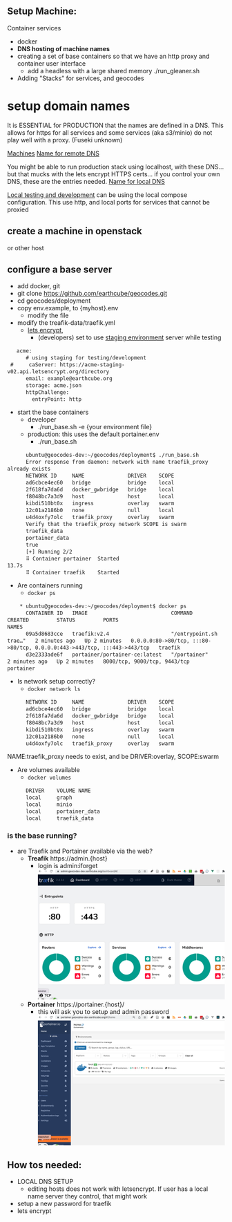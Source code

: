 ##  Setup Machine:
Container services
* docker
* **DNS hosting of machine names**
* creating a set of base containers so that we have an http proxy and container user interface
  * add a headless with a large shared memory ./run_gleaner.sh
* Adding "Stacks" for services, and geocodes

# setup domain names
It is ESSENTIAL for PRODUCTION that the names are defined in a DNS. This allows for https for all services
and some services (aka s3/minio) do not play well with a proxy. (Fuseki unknown)

   [Machines]( stack_machines.md )
   [Name for remote DNS](../deployment/hosts.geocodes)

You might be able to run production stack using localhost, with these DNS...
but that mucks with the lets encrypt HTTPS certs... if you control your own DNS, these are the 
entries needed.
   [Name for local DNS](../deployment/hosts.geocodes-local)

[Local testing and development](local_developer/index.md) can be using  the local compose configuration. This use http, and 
local ports for services that cannot be proxied


## create a machine in openstack 
or other host



## configure a base server
  * add docker, git
  * git clone https://github.com/earthcube/geocodes.git
  * cd geocodes/deployment
  * copy env.example, to {myhost}.env
     * modify the file
  * modify the treafik-data/traefik.yml
     *  [lets encrypt](https://doc.traefik.io/traefik/https/acme/), 
        * (developers) set to use [staging environment](https://letsencrypt.org/docs/staging-environment/) server while testing
```    
   acme:
      # using staging for testing/development
 #     caServer: https://acme-staging-v02.api.letsencrypt.org/directory
      email: example@earthcube.org
      storage: acme.json
      httpChallenge:
        entryPoint: http
```
     
  * start the base containers 
    * developer
      * ./run_base.sh -e {your environment file}
    * production: this uses the default portainer.env
      * ./run_base.sh 
```      
      ubuntu@geocodes-dev:~/geocodes/deployment$ ./run_base.sh
      Error response from daemon: network with name traefik_proxy already exists
      NETWORK ID     NAME              DRIVER    SCOPE
      ad6cbce4ec60   bridge            bridge    local
      2f618fa7da6d   docker_gwbridge   bridge    local
      f8048bc7a3d9   host              host      local
      kibdi510bt0x   ingress           overlay   swarm
      12c01a2186b0   none              null      local
      u4d4oxfy7olc   traefik_proxy     overlay   swarm
      Verify that the traefik_proxy network SCOPE is swarm
      traefik_data
      portainer_data
      true
      [+] Running 2/2
      ⠿ Container portainer  Started                                           13.7s
      ⠿ Container traefik    Started
```
      
  * Are containers running
    * `docker ps`
```
    * ubuntu@geocodes-dev:~/geocodes/deployment$ docker ps
      CONTAINER ID   IMAGE                           COMMAND                  CREATED         STATUS         PORTS                                                                      NAMES
      09a5d8683cce   traefik:v2.4                    "/entrypoint.sh trae…"   2 minutes ago   Up 2 minutes   0.0.0.0:80->80/tcp, :::80->80/tcp, 0.0.0.0:443->443/tcp, :::443->443/tcp   traefik
      d3e2333ade6f   portainer/portainer-ce:latest   "/portainer"             2 minutes ago   Up 2 minutes   8000/tcp, 9000/tcp, 9443/tcp                                               portainer
```
  * Is network setup correctly?
    * `docker network ls`
```      docker network ls
      NETWORK ID     NAME              DRIVER    SCOPE
      ad6cbce4ec60   bridge            bridge    local
      2f618fa7da6d   docker_gwbridge   bridge    local
      f8048bc7a3d9   host              host      local
      kibdi510bt0x   ingress           overlay   swarm
      12c01a2186b0   none              null      local
      u4d4oxfy7olc   traefik_proxy     overlay   swarm
```
NAME:traefik_proxy needs to exist, and be DRIVER:overlay, SCOPE:swarm

  * Are volumes available
    * `docker volumes`
```     ubuntu@geocodes-dev:~$ docker volume ls
      DRIVER    VOLUME NAME
      local     graph
      local     minio
      local     portainer_data
      local     traefik_data
```

### is the base running?
  * are Traefik and Portainer available via the web?
    * **Treafik** https://admin.{host}
      * login is admin:iforget
  ![Traefik_admin](./images/traefik_admin.png)
    * **Portainer** https://portainer.{host}/
      * this will ask you to setup and admin password
![Portainer](./images/portainer_home.png)

## How tos needed:
* LOCAL DNS SETUP
  * editing hosts does not work with letsencrypt. If user has a local name server they control, that might work
* setup a new password for traefik
* lets encrypt
